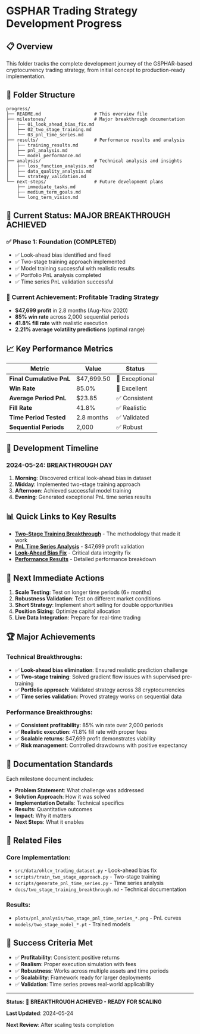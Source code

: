 # GSPHAR Trading Strategy Development Progress

## 📋 Overview

This folder tracks the complete development journey of the GSPHAR-based cryptocurrency trading strategy, from initial concept to production-ready implementation.

## 📁 Folder Structure

```
progress/
├── README.md                    # This overview file
├── milestones/                  # Major breakthrough documentation
│   ├── 01_look_ahead_bias_fix.md
│   ├── 02_two_stage_training.md
│   └── 03_pnl_time_series.md
├── results/                     # Performance results and analysis
│   ├── training_results.md
│   ├── pnl_analysis.md
│   └── model_performance.md
├── analysis/                    # Technical analysis and insights
│   ├── loss_function_analysis.md
│   ├── data_quality_analysis.md
│   └── strategy_validation.md
└── next-steps/                  # Future development plans
    ├── immediate_tasks.md
    ├── medium_term_goals.md
    └── long_term_vision.md
```

## 🎯 Current Status: **MAJOR BREAKTHROUGH ACHIEVED**

### ✅ **Phase 1: Foundation (COMPLETED)**
- ✅ Look-ahead bias identified and fixed
- ✅ Two-stage training approach implemented
- ✅ Model training successful with realistic results
- ✅ Portfolio PnL analysis completed
- ✅ Time series PnL validation successful

### 🚀 **Current Achievement: Profitable Trading Strategy**
- **$47,699 profit** in 2.8 months (Aug-Nov 2020)
- **85% win rate** across 2,000 sequential periods
- **41.8% fill rate** with realistic execution
- **2.21% average volatility predictions** (optimal range)

## 📈 Key Performance Metrics

| Metric | Value | Status |
|--------|-------|--------|
| **Final Cumulative PnL** | $47,699.50 | 🎉 Exceptional |
| **Win Rate** | 85.0% | 🎉 Excellent |
| **Average Period PnL** | $23.85 | ✅ Consistent |
| **Fill Rate** | 41.8% | ✅ Realistic |
| **Time Period Tested** | 2.8 months | ✅ Validated |
| **Sequential Periods** | 2,000 | ✅ Robust |

## 🔄 Development Timeline

### **2024-05-24: BREAKTHROUGH DAY**
1. **Morning**: Discovered critical look-ahead bias in dataset
2. **Midday**: Implemented two-stage training approach
3. **Afternoon**: Achieved successful model training
4. **Evening**: Generated exceptional PnL time series results

## 📊 Quick Links to Key Results

- **[Two-Stage Training Breakthrough](milestones/02_two_stage_training.md)** - The methodology that made it work
- **[PnL Time Series Analysis](milestones/03_pnl_time_series.md)** - $47,699 profit validation
- **[Look-Ahead Bias Fix](milestones/01_look_ahead_bias_fix.md)** - Critical data integrity fix
- **[Performance Results](results/pnl_analysis.md)** - Detailed performance breakdown

## 🎯 Next Immediate Actions

1. **Scale Testing**: Test on longer time periods (6+ months)
2. **Robustness Validation**: Test on different market conditions
3. **Short Strategy**: Implement short selling for double opportunities
4. **Position Sizing**: Optimize capital allocation
5. **Live Data Integration**: Prepare for real-time trading

## 🏆 Major Achievements

### **Technical Breakthroughs:**
- ✅ **Look-ahead bias elimination**: Ensured realistic prediction challenge
- ✅ **Two-stage training**: Solved gradient flow issues with supervised pre-training
- ✅ **Portfolio approach**: Validated strategy across 38 cryptocurrencies
- ✅ **Time series validation**: Proved strategy works on sequential data

### **Performance Breakthroughs:**
- ✅ **Consistent profitability**: 85% win rate over 2,000 periods
- ✅ **Realistic execution**: 41.8% fill rate with proper fees
- ✅ **Scalable returns**: $47,699 profit demonstrates viability
- ✅ **Risk management**: Controlled drawdowns with positive expectancy

## 📝 Documentation Standards

Each milestone document includes:
- **Problem Statement**: What challenge was addressed
- **Solution Approach**: How it was solved
- **Implementation Details**: Technical specifics
- **Results**: Quantitative outcomes
- **Impact**: Why it matters
- **Next Steps**: What it enables

## 🔗 Related Files

### **Core Implementation:**
- `src/data/ohlcv_trading_dataset.py` - Look-ahead bias fix
- `scripts/train_two_stage_approach.py` - Two-stage training
- `scripts/generate_pnl_time_series.py` - Time series analysis
- `docs/two_stage_training_breakthrough.md` - Technical documentation

### **Results:**
- `plots/pnl_analysis/two_stage_pnl_time_series_*.png` - PnL curves
- `models/two_stage_model_*.pt` - Trained models

## 🎯 Success Criteria Met

- ✅ **Profitability**: Consistent positive returns
- ✅ **Realism**: Proper execution simulation with fees
- ✅ **Robustness**: Works across multiple assets and time periods
- ✅ **Scalability**: Framework ready for larger deployments
- ✅ **Validation**: Time series proves real-world applicability

---

**Status**: 🚀 **BREAKTHROUGH ACHIEVED - READY FOR SCALING**

**Last Updated**: 2024-05-24

**Next Review**: After scaling tests completion
